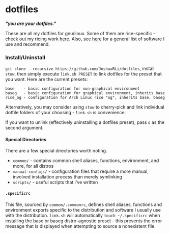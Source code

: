 # dotfiles

***"you are your dotfiles."***

These are all my dotfiles for gnu/linux. Some of them are rice-specific - check out my ricing work [here](https://tildeslash.io/rice.html). Also, see [here](https://tildeslash.io/software.html) for a general list of software I use and recommend.


### Install/Uninstall

`git clone --recursive https://github.com/JoshuaRLi/dotfiles`, install `stow`, then simply execute `link.sh PRESET` to link dotfiles for the preset that you want. Here are the current presets:

```
base    - basic configuration for non-graphical environment
baseg   - basic configuration for graphical environment, inherits base
rice_og - configuration for Arch Linux rice "og", inherits base, baseg
```

Alternatively, you may consider using `stow` to cherry-pick and link individual dotfile folders of your choosing - `link.sh` is convenience.

If you want to unlink (effectively uninstalling a dotfiles preset), pass `d` as the second argument.


#### Special Directories

There are a few special directories worth noting.

* `common/` - contains common shell aliases, functions, environment, and more, for all distros
* `manual-configs/` - configuration files that require a more manual, involved installation process than merely symlinking
* `scripts/` - useful scripts that i've written


#### `.specificrc`

This file, sourced by `common/.commonrc`, defines shell aliases, functions and environment exports specific to the distribution and software I usually use with the distribution. `link.sh` will automatically `touch ~/.specificrc` when installing the base or baseg distro-agnostic preset - this prevents the error message that is displayed when attempting to source a nonexistent file.
